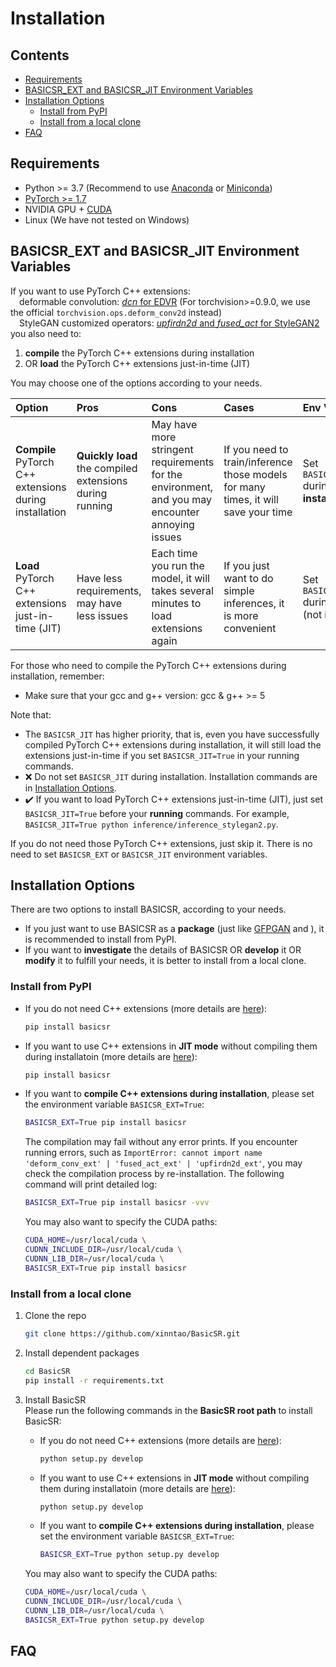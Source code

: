 # Installation

## Contents

- [Requirements](#requirements)
- [BASICSR_EXT and BASICSR_JIT Environment Variables](#basicsr_ext-and-basicsr_jit-environment-variables)
- [Installation Options](#installation-options)
  - [Install from PyPI](#install-from-pypi)
  - [Install from a local clone](#install-from-a-local-clone)
- [FAQ](#faq)

## Requirements

- Python >= 3.7 (Recommend to use [Anaconda](https://www.anaconda.com/download/#linux) or [Miniconda](https://docs.conda.io/en/latest/miniconda.html))
- [PyTorch >= 1.7](https://pytorch.org/)
- NVIDIA GPU + [CUDA](https://developer.nvidia.com/cuda-downloads)
- Linux (We have not tested on Windows)

## BASICSR_EXT and BASICSR_JIT Environment Variables

If you want to use PyTorch C++ extensions:<br>
&emsp;deformable convolution: [*dcn* for EDVR](basicsr/ops) (For torchvision>=0.9.0, we use the official `torchvision.ops.deform_conv2d` instead)<br>
&emsp;StyleGAN customized operators: [*upfirdn2d* and *fused_act* for StyleGAN2](basicsr/ops)<br>
you also need to:

1. **compile** the PyTorch C++ extensions during installation
2. OR **load** the PyTorch C++ extensions just-in-time (JIT)

You may choose one of the options according to your needs.

| Option | Pros| Cons | Cases | Env Variable|
| :--- | :---        |     :---      | :--- |:--- |
| **Compile** PyTorch C++ extensions during installation   | **Quickly load** the compiled extensions during running | May have more stringent requirements for the environment, and you may encounter annoying issues | If you need to train/inference those models for many times, it will save your time| Set `BASICSR_EXT=True` during **installation**|
| **Load** PyTorch C++ extensions just-in-time (JIT) | Have less requirements, may have less issues | Each time you run the model, it will takes several minutes to load extensions again  | If you just want to do simple inferences, it is more convenient| Set  `BASICSR_JIT=True` during **running** (not **installation**) |

For those who need to compile the PyTorch C++ extensions during installation, remember:

- Make sure that your gcc and g++ version: gcc & g++ >= 5

Note that:

- The `BASICSR_JIT` has higher priority, that is, even you have successfully compiled PyTorch C++ extensions during installation, it will still load the extensions just-in-time if you set `BASICSR_JIT=True` in your running commands.
- :x: Do not set `BASICSR_JIT` during installation. Installation commands are in [Installation Options](#installation-options).
- :heavy_check_mark: If you want to load PyTorch C++ extensions just-in-time (JIT), just set `BASICSR_JIT=True` before your  **running** commands. For example, `BASICSR_JIT=True python inference/inference_stylegan2.py`.

If you do not need those PyTorch C++ extensions, just skip it. There is no need to set `BASICSR_EXT` or `BASICSR_JIT` environment variables.

## Installation Options

There are two options to install BASICSR, according to your needs.

- If you just want to use BASICSR as a **package** (just like [GFPGAN](https://github.com/TencentARC/GFPGAN) and []()), it is recommended to install from PyPI.
- If you want to **investigate** the details of BASICSR OR **develop** it OR **modify** it to fulfill your needs, it is better to install from a local clone.

### Install from PyPI

- If you do not need C++ extensions (more details are [here](#basicsr_ext-and-basicsr_jit-environment-variables)):

  ```bash
  pip install basicsr
  ```

- If you want to use C++ extensions in **JIT mode** without compiling them during installatoin (more details are [here](#basicsr_ext-and-basicsr_jit-environment-variables)):

  ```bash
  pip install basicsr
  ```

- If you want to **compile C++ extensions during installation**, please set the environment variable `BASICSR_EXT=True`:

  ```bash
  BASICSR_EXT=True pip install basicsr
  ```

  The compilation may fail without any error prints. If you encounter running errors, such as `ImportError: cannot import name 'deform_conv_ext' | 'fused_act_ext' | 'upfirdn2d_ext'`, you may check the compilation process by re-installation. The following command will print detailed log:

  ```bash
  BASICSR_EXT=True pip install basicsr -vvv
  ```

  You may also want to specify the CUDA paths:

  ```bash
  CUDA_HOME=/usr/local/cuda \
  CUDNN_INCLUDE_DIR=/usr/local/cuda \
  CUDNN_LIB_DIR=/usr/local/cuda \
  BASICSR_EXT=True pip install basicsr
  ```

### Install from a local clone

1. Clone the repo

    ```bash
    git clone https://github.com/xinntao/BasicSR.git
    ```

1. Install dependent packages

    ```bash
    cd BasicSR
    pip install -r requirements.txt
    ```

1. Install BasicSR<br>
    Please run the following commands in the **BasicSR root path** to install BasicSR:<br>

    -  If you do not need C++ extensions (more details are [here](#basicsr_ext-and-basicsr_jit-environment-variables)):

        ```bash
        python setup.py develop
        ```

    - If you want to use C++ extensions in **JIT mode** without compiling them during installatoin (more details are [here](#basicsr_ext-and-basicsr_jit-environment-variables)):

        ```bash
        python setup.py develop
        ```

    - If you want to **compile C++ extensions during installation**, please set the environment variable `BASICSR_EXT=True`:

        ```bash
        BASICSR_EXT=True python setup.py develop
        ```

    You may also want to specify the CUDA paths:

    ```bash
    CUDA_HOME=/usr/local/cuda \
    CUDNN_INCLUDE_DIR=/usr/local/cuda \
    CUDNN_LIB_DIR=/usr/local/cuda \
    BASICSR_EXT=True python setup.py develop
    ```

## FAQ
